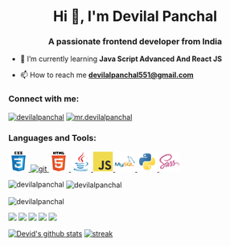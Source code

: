 <h1 align="center">Hi 👋, I'm Devilal Panchal</h1>
<h3 align="center">A passionate frontend developer from India</h3>

- 🌱 I’m currently learning **Java Script Advanced And React JS**

- 📫 How to reach me **devilalpanchal551@gmail.com**

<h3 align="left">Connect with me:</h3>
<p align="left">
<a href="https://linkedin.com/in/devilalpanchal" target="blank"><img align="center" src="https://raw.githubusercontent.com/rahuldkjain/github-profile-readme-generator/master/src/images/icons/Social/linked-in-alt.svg" alt="devilalpanchal" height="30" width="40" /></a>
<a href="https://instagram.com/mr.devilalpanchal" target="blank"><img align="center" src="https://raw.githubusercontent.com/rahuldkjain/github-profile-readme-generator/master/src/images/icons/Social/instagram.svg" alt="mr.devilalpanchal" height="30" width="40" /></a>

</p>

<h3 align="left">Languages and Tools:</h3>
<p align="left"> <a href="https://www.w3schools.com/css/" target="_blank" rel="noreferrer"> <img src="https://raw.githubusercontent.com/devicons/devicon/master/icons/css3/css3-original-wordmark.svg" alt="css3" width="40" height="40"/> </a> <a href="https://git-scm.com/" target="_blank" rel="noreferrer"> <img src="https://www.vectorlogo.zone/logos/git-scm/git-scm-icon.svg" alt="git" width="40" height="40"/> </a> <a href="https://www.w3.org/html/" target="_blank" rel="noreferrer"> <img src="https://raw.githubusercontent.com/devicons/devicon/master/icons/html5/html5-original-wordmark.svg" alt="html5" width="40" height="40"/> </a> <a href="https://www.java.com" target="_blank" rel="noreferrer"> <img src="https://raw.githubusercontent.com/devicons/devicon/master/icons/java/java-original.svg" alt="java" width="40" height="40"/> </a> <a href="https://developer.mozilla.org/en-US/docs/Web/JavaScript" target="_blank" rel="noreferrer"> <img src="https://raw.githubusercontent.com/devicons/devicon/master/icons/javascript/javascript-original.svg" alt="javascript" width="40" height="40"/> </a> <a href="https://www.mysql.com/" target="_blank" rel="noreferrer"> <img src="https://raw.githubusercontent.com/devicons/devicon/master/icons/mysql/mysql-original-wordmark.svg" alt="mysql" width="40" height="40"/> </a> <a href="https://www.python.org" target="_blank" rel="noreferrer"> <img src="https://raw.githubusercontent.com/devicons/devicon/master/icons/python/python-original.svg" alt="python" width="40" height="40"/> </a> <a href="https://sass-lang.com" target="_blank" rel="noreferrer"> <img src="https://raw.githubusercontent.com/devicons/devicon/master/icons/sass/sass-original.svg" alt="sass" width="40" height="40"/> </a> </p>

<p><img align="left" src="https://github-readme-stats.vercel.app/api/top-langs?username=devilalpanchal&show_icons=true&locale=en&layout=compact" alt="devilalpanchal" /></p>

<p>&nbsp;<img align="center" src="https://github-readme-stats.vercel.app/api?username=devilalpanchal&show_icons=true&locale=en" alt="devilalpanchal" /></p>

<p><img align="center" src="https://github-readme-streak-stats.herokuapp.com/?user=devilalpanchal&" alt="devilalpanchal" /></p>
<!-- [![trophy](https://github-profile-trophy.vercel.app/?username=devilalpanchal&theme=dracula&row=2&column=5)](https://github.com/ryo-ma/github-profile-trophy) -->

![](http://github-profile-summary-cards.vercel.app/api/cards/profile-details?username=devilalpanchal&theme=aura) 
![](http://github-profile-summary-cards.vercel.app/api/cards/stats?username=devilalpanchal&theme=aura)
![](http://github-profile-summary-cards.vercel.app/api/cards/repos-per-language?username=devilalpanchal&theme=aura)
![](http://github-profile-summary-cards.vercel.app/api/cards/most-commit-language?username=devilalpanchal&theme=aura)
![](http://github-profile-summary-cards.vercel.app/api/cards/productive-time?username=devilalpanchal&theme=aura&utcOffset=8)

[![Devid's github stats](https://github-readme-stats.vercel.app/api?username=devilalpanchal&show_icons=true&theme=dracula)](https://github.com/devilalpanchal)
[![streak](https://github-readme-streak-stats.herokuapp.com/?user=devilalpanchal&theme=dracula)](https://github.com/devilalpanachal)

